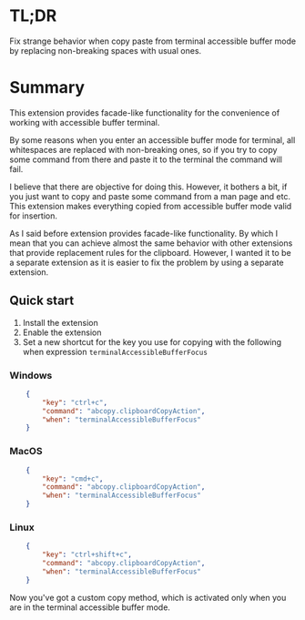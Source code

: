 # TL;DR

Fix strange behavior when copy paste from terminal accessible buffer mode by replacing non-breaking spaces with usual ones.

# Summary

This extension provides facade-like functionality for the convenience of working with accessible buffer terminal.

By some reasons when you enter an accessible buffer mode for terminal, all whitespaces are replaced with non-breaking ones, so if you try to copy some command from there and paste it to the terminal the command will fail.

I believe that there are objective for doing this. However, it bothers a bit, if you just want to copy and paste some command from a man page and etc. This extension makes everything copied from accessible buffer mode valid for insertion.

As I said before extension provides facade-like functionality. By which I mean that you can achieve almost the same behavior with other extensions that provide replacement rules for the clipboard. However, I wanted it to be a separate extension as it is easier to fix the problem by using a separate extension.

## Quick start

1. Install the extension
2. Enable the extension
3. Set a new shortcut for the key you use for copying with the following when expression `terminalAccessibleBufferFocus`


### Windows
```json
    {
        "key": "ctrl+c",
        "command": "abcopy.clipboardCopyAction",
        "when": "terminalAccessibleBufferFocus"
    }
```

### MacOS
```json
    {
        "key": "cmd+c",
        "command": "abcopy.clipboardCopyAction",
        "when": "terminalAccessibleBufferFocus"
    }
```

### Linux
```json
    {
        "key": "ctrl+shift+c",
        "command": "abcopy.clipboardCopyAction",
        "when": "terminalAccessibleBufferFocus"
    }
```

Now you've got a custom copy method, which is activated only when you are in the terminal accessible buffer mode.
